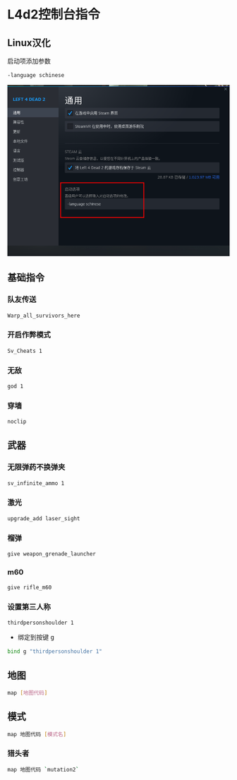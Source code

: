 <!--
 * @Description: 
 * @Version: 1.0
 * @Author: dmjcb
 * @Email: 
 * @Date: 2023-03-17 00:22:02
 * @LastEditors: dmjcb
 * @LastEditTime: 2023-08-11 22:48:45
-->

# L4d2控制台指令

## Linux汉化

启动项添加参数

```sh
-language schinese
```

![20230422015746](https://raw.githubusercontent.com/dmjcb/SelfImgur/main/20230422015746.png)

## 基础指令

### 队友传送

```sh
Warp_all_survivors_here
```

### 开启作弊模式

```sh
Sv_Cheats 1
```

### 无敌

```sh
god 1
```

### 穿墙

```sh
noclip
```

## 武器

### 无限弹药不换弹夹

```sh
sv_infinite_ammo 1
```

### 激光

```sh
upgrade_add laser_sight
```

### 榴弹

```sh
give weapon_grenade_launcher
```

### m60

```sh
give rifle_m60
```

### 设置第三人称

```sh
thirdpersonshoulder 1
```

- 绑定到按键 <kbd> g </kbd>

```sh
bind g "thirdpersonshoulder 1"
```

## 地图

```sh
map [地图代码]
```

## 模式

```sh
map 地图代码 [模式名]
```

### 猎头者

```sh
map 地图代码 `mutation2`
```
